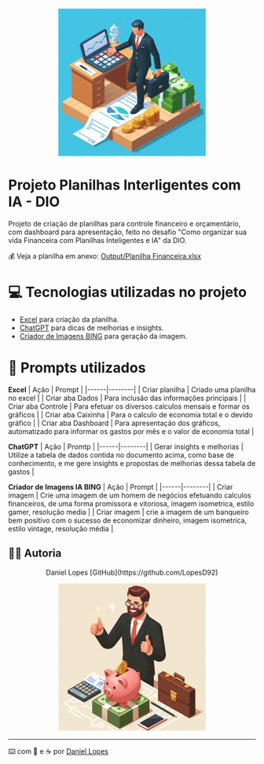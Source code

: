 <p align="center">
<img 
    src="./assets/cover.jpg"
    width="300"
/>
</p>



# Projeto Planilhas Interligentes com IA - DIO


Projeto de criação de planilhas para controle financeiro e orçamentário, com dashboard para apresentação, feito no desafio "Como organizar sua vida Financeira com Planilhas Inteligentes e IA" da DIO.

:moneybag: Veja a planilha em anexo: [Output/Planilha Financeira.xlsx](https://github.com/LopesD92/Projeto-Planilhas_Inteligentes-DIO/blob/main/output/Planilha%20Financeira.xlsx)



# 💻 Tecnologias utilizadas no projeto

- [Excel](https://www.microsoft.com/pt-br/microsoft-365/excel) para criação da planilha.
- [ChatGPT](https://chatgpt.com/) para dicas de melhorias e insights.
- [Criador de Imagens BING](https://www.bing.com/images/create?FORM=GDPCLS) para geração da imagem.



# 🧠 Prompts utilizados

**Excel**
| Ação | Prompt |
|------|--------|
| Criar planilha  | Criado uma planilha no excel |
| Criar aba Dados | Para inclusão das informações principais |
| Criar aba Controle | Para efetuar os diversos calculos mensais e formar os gráficos |
| Criar aba Caixinha | Para o calculo de economia total e o devido gráfico |
| Criar aba Dashboard | Para apresentação dos gráficos, automatizado para informar os gastos por mês e o valor de economia total |

**ChatGPT**
| Ação | Promtp |
|------|--------|
| Gerar insights e melhorias | Utilize a tabela de dados contida no documento acima, como base de conhecimento, e me gere insights e propostas de melhorias dessa tabela de gastos |

**Criador de Imagens IA BING**
| Ação | Prompt |
|------|--------|
| Criar imagem | Crie uma imagem de um homem de negócios efetuando calculos financeiros, de uma forma promissora e vitoriosa, imagem isometrica, estilo gamer, resolução media |
| Criar imagem | crie a imagem de um banqueiro bem positivo com o sucesso de economizar dinheiro, imagem isometrica, estilo vintage, resolução média |



## 👨‍💻 Autoria

<p align="center">  
Daniel Lopes  
[GitHub](https://github.com/LopesD92) 
</p>



<p align="center">
<img 
    src="./assets/cover2.jpg"
    width="300"
/>
</p>




---

⌨️ com 💜 e :coffee: por [Daniel Lopes](https://github.com/LopesD92) 

